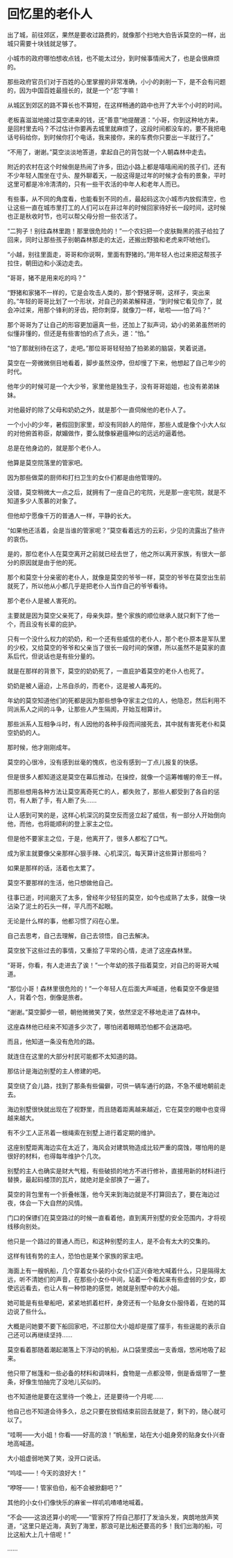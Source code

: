 # 回忆里的老仆人

出了城，前往郊区，果然是要收过路费的，就像那个扫地大伯告诉莫空的一样，出城只需要十块钱就足够了。

小城市的政府哪怕想收点钱，也不能太过分，到时候事情闹大了，也是会很麻烦的。

那些政府官员们对于百姓的心里掌握的非常准确，小小的剥削一下，是不会有问题的，因为中国百姓最擅长的，就是一个“忍”字嘛！

从城区到郊区的路不算长也不算短，在这样畅通的路中也开了大半个小时的时间。

老板喜滋滋地接过莫空递来的钱，还“善意”地提醒道：“小哥，你到这种地方来，是回村里去吗？不过估计你要再去城里就麻烦了，这段时间都没车的，要不我把电话号码给你，到时候你打个电话，我来接你，来的车费你只要出一半就行了。”

“不用了，谢谢。”莫空淡淡地答道，拿起自己的背包就一个人朝森林中走去。

附近的农村在这个时候倒是热闹了许多，田边小路上都是嘻嘻闹闹的孩子们，还有不少年轻人围坐在寸头、屋外聊着天，一般这得是过年的时候才会有的景象，平时这里可都是冷冷清清的，只有一些干农活的中年人和老年人而已。

有些事，从不同的角度看，也能看到不同的点，最起码这次小城市内放假清空，也让这些一直在城市里打工的人们可以在非过年的时候回家待好长一段时间，这时候也正是秋收时节，也可以帮父母分担一些农活了。

“二狗子！别往森林里跑！那里很危险的！”一个农妇把一个皮肤黝黑的孩子给拉了回来，同时让那些孩子别朝森林那走的太近，还搬出野狼和老虎来吓唬他们。

“小越，别往里面走，哥哥和你说啊，里面有野猪的。”用年轻人也过来把这帮孩子拉住，朝田边和小溪边走去。

“哥哥，猪不是用来吃的吗？”

“野猪和家猪不一样的，它是会攻击人类的，那个野猪牙啊，这样子，突出来的。”年轻的哥哥比划了一个形状，对自己的弟弟解释道，“到时候它看见你了，就会冲过来，用那个锋利的牙齿，把你刺穿，就像刀一样，呲啦——怕了吗？”

那个哥哥为了让自己的形容更加逼真一些，还加上了拟声词，幼小的弟弟虽然听的似懂非懂的，但还是有些害怕的点了点头，道：“怕。”

“怕了那就别待在这了，走吧。”那位哥哥轻轻拍了拍弟弟的脑袋，笑着说道。

莫空在一旁微微侧目地看着，脚步虽然没停，但却慢了下来，他想起了自己年少的时代。

他年少的时候可是一个大少爷，家里他是独生子，没有哥哥姐姐，也没有弟弟妹妹。

对他最好的除了父母和奶奶之外，就是那个一直伺候他的老仆人了。

一个小小的少年，暑假回到家里，却没有同龄人的陪伴，那些人或是像个小大人似的对他俯首称臣，献媚做作，要么就像躲避瘟神似的远远的逼着他。

总是在他身边的，就是那个老仆人。

他算是莫空院落里的管家吧。

因为那些做菜的厨师和打扫卫生的女仆们都是由他管理的。

没错，莫空稍微大一点之后，就拥有了一座自己的宅院，光是那一座宅院，就是不知道多少人羡慕的对象了。

但他却宁愿像千万的普通人一样，平静的长大。

“如果他还活着，会是当谁的管家呢？”莫空看着远方的云彩，少见的流露出了些许的哀伤。

是的，那位老仆人在莫空离开之前就已经去世了，他之所以离开家族，有很大一部分的原因就是由于他的死。

那个和莫空十分亲密的老仆人，就像是莫空的爷爷一样，莫空的爷爷在莫空出生前就死了，所以他从小都几乎是把老仆人当作自己的爷爷看待。

那个老仆人是被人害死的。

主要就是因为莫空父亲死了，母亲失踪，整个家族的顺位继承人就只剩下了他一个，而且没有长辈的庇护。

只有一个没什么权力的奶奶，和一个还有些威信的老仆人，那个老仆原本是军队里的少校，又给莫空的爷爷和父亲当了很长一段时间的保镖，所以虽然不是莫家的直系后代，但说话也是有些分量的。

就是在那样的背景下，莫空的奶奶死了，一直庇护着莫空的老仆人也死了。

奶奶是被人逼迫，上吊自杀的，而老仆，这是被人毒死的。

年幼的莫空知道他们的死都是因为那些想争夺家主之位的人，他隐忍，然后利用不同派系人之间的斗争，让那些人产生隔阂，开始互相算计。

那些派系人互相争斗时，有人因他的各种手段而间接死去，其中就有害死老仆和莫空奶奶的人。

那时候，他才刚刚成年。

莫空的心很冷，没有感到丝毫的愧疚，也没有感到一丁点儿报复的快感。

但是很多人都知道这是莫空在幕后推动，在操控，就像一个运筹帷幄的帝王一样。

而那些想用各种方法让莫空离奇死亡的人，都失败了，那些人都受到了各自的惩罚，有人断了手，有人断了头……

让人感到可笑的是，这样心机深沉的莫空反而竖立起了威信，有一部分人开始倒向他，而他，也将能顺利的登上家主之位。

但是他不要家主之位，于是，他离开了，很多人都松了口气。

成为家主就要像父亲那样心狠手辣、心机深沉，每天算计这些算计那些吗？

如果是那样的话，活着也太累了。

莫空不要那样的生活，他只想做他自己。

往事已逝，时间磨灭了太多，曾经年少轻狂的莫空，如今也成熟了太多，就像一块沾染了泥土的石头一样，平凡而不起眼。

无论是什么样的事，他都习惯了闷在心里。

自己去思考，自己去理解，自己去领悟，自己去解决。

莫空放下这些过去的事情，又重拾了平常的心情，走进了这座森林里。

“哥哥，你看，有人走进去了诶！”一个年幼的孩子指着莫空，对自己的哥哥大喊道。

“那位小哥！森林里很危险的！”一个年轻人在后面大声喊道，他看莫空不像是猎人，背着个包，倒像是旅者。

“谢谢。”莫空脚步一顿，朝他微微笑了笑，依然坚定不移地走进了森林中。

这座森林他已经来不知道多少次了，哪怕闭着眼睛恐怕都不会迷路吧。

而且，他知道一条没有危险的路。

就连住在这里的大部分村民可能都不太知道的路。

那估计是海边别墅的主人修建的吧。

莫空绕了会儿路，找到了那条有些偏僻，可供一辆车通行的路，不急不缓地朝前走去。

海边别墅很快就出现在了视野里，而且随着距离越来越近，它在莫空的眼中也变得越来越大。

有不少工人正吊着一根绳索在别墅上进行着定期的维护。

这座别墅距离海边实在太近了，海风会对建筑物造成比较严重的腐蚀，哪怕用的是很好的材料，也得每年维护个几次。

别墅的主人也确实是财大气粗，有些破损的地方不进行修补，直接用新的材料进行替换，最起码楼顶的瓦片，就绝对是全部换了一遍了。

莫空的背包里有一个折叠帐篷，他今天来到海边就是不打算回去了，要在海边过夜，体会一下大自然的风情。

门口的保镖们在莫空路过的时候一直看着他，直到离开别墅的安全范围内，才将视线移向别处。

他只是一个路过的普通人而已，和这种别墅的主人，是不会有太大的交集的。

这样有钱有势的主人，恐怕也是某个家族的家主吧。

海面上有一艘帆船，几个穿着女仆装的小女仆们正兴奋地大喊着什么，只是隔得太远，听不清她们的声音，在那些小女仆中间，站着一个看起来有些虚弱的少女，即使远远看去，也让人有一种惊艳的感觉，她就是别墅中的大小姐。

她可能是有些晕船吧，紧紧地抓着栏杆，身旁还有一个贴身女仆服侍着，在她的耳边说了些什么。

大概是问她要不要下船回家吧，不过那位大小姐却是摆了摆手，有些逞能的表示自己还可以再继续坚持……

莫空看着那随着潮起潮落上下浮动的帆船，从口袋里摸出一支香烟，悠闲地吸了起来。

他只带了帐篷和一些必备的材料和调味料，食物是一点都没带，倒是香烟带了一整条，好像生怕抽完了没地儿买似的。

也不知道他是要在这里待一个晚上，还是要待一个月呢……

他自己也不知道会待多久，总之只要在放假结束前回去就是了，剩下的，随心就可以了。

“哇啊——大小姐！你看——好高的浪！”帆船里，站在大小姐身旁的贴身女仆兴奋地高喊道。

大小姐虚弱地笑了笑，没开口说话。

“呜哇——！今天的浪好大！”

“咿呀——！管家伯伯，船不会被掀翻吧？”

其他的小女仆们像快乐的麻雀一样叽叽喳喳地喊着。

“不会——这浪还算小的呢——”管家捋了捋自己那打了发油头发，爽朗地放声笑道，“这里只是近海，真到了海里，那浪可是比船还要高的多！我们出海的船，可比这船大上几十倍呢！”

……
